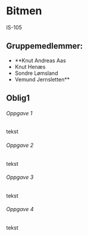 # Bitmen #
IS-105

## Gruppemedlemmer: ##
* **Knut Andreas Aas  
* Knut Henæs  
* Sondre Lømsland  
* Vemund Jernsletten**


## Oblig1 ##

###### Oppgave 1 ######
tekst

###### Oppgave 2 ######
tekst

###### Oppgave 3 ######
tekst

###### Oppgave 4 ######
tekst
